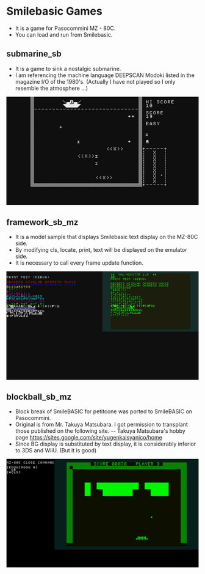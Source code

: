 # Smilebasic Games
- It is a game for Pasocommini MZ - 80C.
- You can load and run from Smilebasic.

## submarine_sb
- It is a game to sink a nostalgic submarine.
- I am referencing the machine language DEEPSCAN Modoki listed in the magazine I/O of the 1980's.
(Actually I have not played so I only resemble the atmosphere ...)
<img src="https://raw.githubusercontent.com/sacokoala/smilebasic_games/master/images/submarine_sb_01.png">

## framework_sb_mz
- It is a model sample that displays Smilebasic text display on the MZ-80C side.
- By modifying cls, locate, print, text will be displayed on the emulator side.
- It is necessary to call every frame update function.
<img src = "https://raw.githubusercontent.com/sacokoala/smilebasic_games/master/images/framework_sb_mz_01.png">

## blockball_sb_mz
- Block break of SmileBASIC for petitcone was ported to SmileBASIC on Pasocommini.
- Original is from Mr. Takuya Matsubara.
I got permission to transplant those published on the following site.
-- Takuya Matsubara's hobby page
https://sites.google.com/site/yugenkaisyanico/home
- Since BG display is substituted by text display, it is considerably inferior to 3DS and WiiU. (But it is good)
<img src="https://raw.githubusercontent.com/sacokoala/smilebasic_games/master/images/blockball_sb_mz_01.png">

